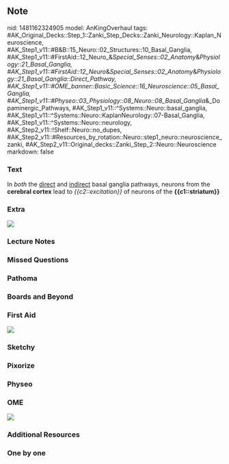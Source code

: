 ## Note
nid: 1481162324905
model: AnKingOverhaul
tags: #AK_Original_Decks::Step_1::Zanki_Step_Decks::Zanki_Neurology::Kaplan_Neuroscience, #AK_Step1_v11::#B&B::15_Neuro::02_Structures::10_Basal_Ganglia, #AK_Step1_v11::#FirstAid::12_Neuro_&_Special_Senses::02_Anatomy_&_Physiology::21_Basal_Ganglia, #AK_Step1_v11::#FirstAid::12_Neuro_&_Special_Senses::02_Anatomy_&_Physiology::21_Basal_Ganglia::Direct_Pathway, #AK_Step1_v11::#OME_banner::Basic_Science::16_Neuroscience::05_Basal_Ganglia, #AK_Step1_v11::#Physeo::03_Physiology::08_Neuro::08_Basal_Ganglia_&_Dopaminergic_Pathways, #AK_Step1_v11::^Systems::Neuro::basal_ganglia, #AK_Step1_v11::^Systems::Neuro::KaplanNeurology::07-Basal_Ganglia, #AK_Step1_v11::^Systems::Neuro::neurology, #AK_Step2_v11::!Shelf::Neuro::no_dupes, #AK_Step2_v11::#Resources_by_rotation::Neuro::step1_neuro::neuroscience_zanki, #AK_Step2_v11::Original_decks::Zanki_Step_2::Neuro::Neuroscience
markdown: false

### Text
<div>
  In <i>both</i> the <u>direct</u> and <u>indirect</u> basal
  ganglia pathways, neurons from the <b>cerebral cortex</b> lead to
  <i>{{c2::excitation}}</i> of neurons of the
  <b>{{c1::striatum}}</b>
</div>

### Extra
<img src="paste-185143155229116.jpg">

### Lecture Notes


### Missed Questions


### Pathoma


### Boards and Beyond


### First Aid
<img src="tmpL1O8al.png">

### Sketchy


### Pixorize


### Physeo


### OME
<div class="ome-widget">
  <a href=
  "https://onlinemeded.org/spa/neuroscience/basal-ganglia/acquire?ref=anki">
  <img src="_OME_AnkiFlashcards_Lesson_6.png"></a>
</div>

### Additional Resources


### One by one

